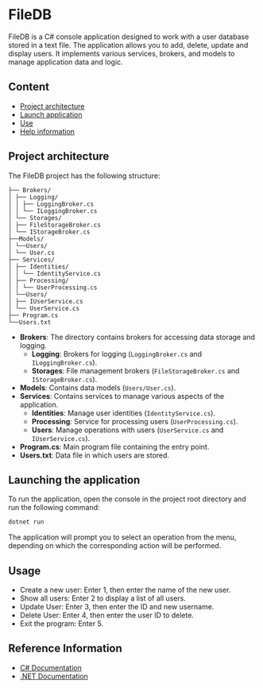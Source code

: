 ﻿# FileDB

FileDB is a C# console application designed to work with a user database stored in a text file. The application allows you to add, delete, update and display users. It implements various services, brokers, and models to manage application data and logic.

## Content

- [Project architecture](#project-architecture)
- [Launch application](#launch-application)
- [Use](#use)
- [Help information](#help-information)

## Project architecture

The FileDB project has the following structure:

```plaintext
├── Brokers/
│ ├── Logging/
│ │ ├── LoggingBroker.cs
│ │ └── ILoggingBroker.cs
│ └── Storages/
│ ├── FileStorageBroker.cs
│ └── IStorageBroker.cs
├──Models/
│ └──Users/
│ └── User.cs
├── Services/
│ ├── Identities/
│ │ └── IdentityService.cs
│ ├── Processing/
│ │ └── UserProcessing.cs
│ └──Users/
│ ├── IUserService.cs
│ └── UserService.cs
├── Program.cs
└──Users.txt
```

- **Brokers**: The directory contains brokers for accessing data storage and logging.
     - **Logging**: Brokers for logging (`LoggingBroker.cs` and `ILoggingBroker.cs`).
     - **Storages**: File management brokers (`FileStorageBroker.cs` and `IStorageBroker.cs`).
- **Models**: Contains data models (`Users/User.cs`).
- **Services**: Contains services to manage various aspects of the application.
     - **Identities**: Manage user identities (`IdentityService.cs`).
     - **Processing**: Service for processing users (`UserProcessing.cs`).
     - **Users**: Manage operations with users (`UserService.cs` and `IUserService.cs`).
- **Program.cs**: Main program file containing the entry point.
- **Users.txt**: Data file in which users are stored.

## Launching the application

To run the application, open the console in the project root directory and run the following command:

```bash
dotnet run
```

The application will prompt you to select an operation from the menu, depending on which the corresponding action will be performed.

## Usage

- Create a new user: Enter 1, then enter the name of the new user.
- Show all users: Enter 2 to display a list of all users.
- Update User: Enter 3, then enter the ID and new username.
- Delete User: Enter 4, then enter the user ID to delete.
- Exit the program: Enter 5.

## Reference Information

- [C# Documentation](https://learn.microsoft.com/ru-ru/dotnet/csharp/)
- [.NET Documentation](https://learn.microsoft.com/ru-ru/dotnet/)
```